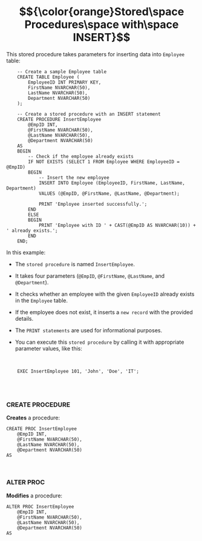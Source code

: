 # $${\color{orange}Stored\space Procedures\space with\space INSERT}$$

This stored procedure takes parameters for inserting data into `Employee` table:

        -- Create a sample Employee table
        CREATE TABLE Employee (
            EmployeeID INT PRIMARY KEY,
            FirstName NVARCHAR(50),
            LastName NVARCHAR(50),
            Department NVARCHAR(50)
        );

        -- Create a stored procedure with an INSERT statement
        CREATE PROCEDURE InsertEmployee
            @EmpID INT,
            @FirstName NVARCHAR(50),
            @LastName NVARCHAR(50),
            @Department NVARCHAR(50)
        AS
        BEGIN
            -- Check if the employee already exists
            IF NOT EXISTS (SELECT 1 FROM Employee WHERE EmployeeID = @EmpID)
            BEGIN
                -- Insert the new employee
                INSERT INTO Employee (EmployeeID, FirstName, LastName, Department)
                VALUES (@EmpID, @FirstName, @LastName, @Department);

                PRINT 'Employee inserted successfully.';
            END
            ELSE
            BEGIN
                PRINT 'Employee with ID ' + CAST(@EmpID AS NVARCHAR(10)) + ' already exists.';
            END
        END;

In this example:

- The `stored procedure` is named `InsertEmployee`.

- It takes four parameters (`@EmpID`, `@FirstName`, `@LastName`, and `@Department`).

- It checks whether an employee with the given `EmployeeID` already exists in the `Employee` table.

- If the employee does not exist, it inserts a `new record` with the provided details.

- The `PRINT statements` are used for informational purposes.

- You can execute this `stored procedure` by calling it with appropriate parameter values, like this:

<br>

        EXEC InsertEmployee 101, 'John', 'Doe', 'IT';

<br><br>

### CREATE PROCEDURE

**Creates** a procedure:

    CREATE PROC InsertEmployee
        @EmpID INT,
        @FirstName NVARCHAR(50),
        @LastName NVARCHAR(50),
        @Department NVARCHAR(50)
    AS

<br>

### ALTER PROC

**Modifies** a procedure:

    ALTER PROC InsertEmployee
        @EmpID INT,
        @FirstName NVARCHAR(50),
        @LastName NVARCHAR(50),
        @Department NVARCHAR(50)
    AS